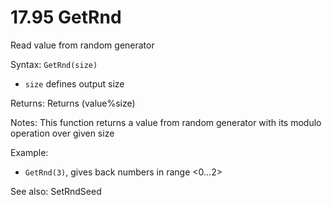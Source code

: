 # 17.95 GetRnd

Read value from random generator 

Syntax: `GetRnd(size)` 

* `size` defines output size 

Returns: Returns (value%size)

Notes: This function returns a value from random generator with its modulo operation
over given size 

Example: 

* `GetRnd(3)`, gives back numbers in range <0...2>

See also: SetRndSeed


